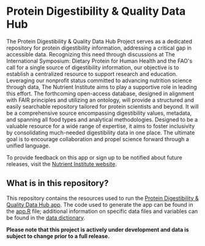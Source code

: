 # Protein Digestibility & Quality Data Hub

The Protein Digestibility & Quality Data Hub Project serves as a dedicated repository for protein digestibility information, addressing a critical gap in accessible data. Recognizing this need through discussions at The International Symposium: Dietary Protein for Human Health and the FAO's call for a single source of digestibility information, our objective is to establish a centralized resource to support research and education. Leveraging our nonprofit status committed to advancing nutrition science through data, The Nutrient Institute aims to play a supportive role in leading this effort. The forthcoming open-access database, designed in alignment with FAIR principles and utilizing an ontology, will provide a structured and easily searchable repository tailored for protein scientists and beyond. It will be a comprehensive source encompassing digestibility values, metadata, and spanning all food types and analytical methodologies. Designed to be a valuable resource for a wide range of expertise, it aims to foster inclusivity by consolidating much-needed digestibility data in one place. The ultimate goal is to encourage collaboration and propel science forward through a unified language.

To provide feedback on this app or sign up to be notified about future releases, visit the [Nutrient Institute website](https://www.nutrientinstitute.org/protein-digestibility-feedback).


## What is in this repository?
This repository contains the resources used to run the [Protein Digestibility & Quality Data Hub app](https://nutrientinstitute.shinyapps.io/ProteinDigestibilityData/). The code used to generate the app can be found in the [app.R](https://github.com/NutrientInstitute/protein-digestibility/blob/main/app.R) file; additional information on specific data files and variables can be found in the [data dictionary](https://github.com/NutrientInstitute/protein-digestibility/blob/main/Data%20Dictionar.pdf). 



**Please note that this project is actively under development and data is subject to change prior to a full release.** 

